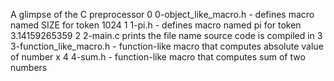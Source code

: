 A glimpse of the C preprocessor
0 0-object_like_macro.h - defines macro named SIZE for token 1024
1 1-pi.h - defines macro named pi for token 3.14159265359
2 2-main.c prints the file name source code is compiled in
3 3-function_like_macro.h - function-like macro that computes absolute value of number x
4 4-sum.h - function-like macro that computes sum of two numbers


